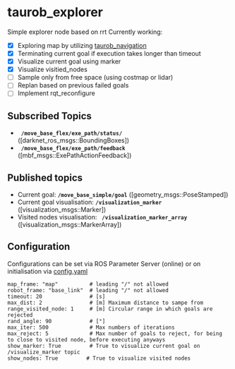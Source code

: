 # taurob_explorer
Simple explorer node based on rrt
Currently working: 
- [x] Exploring map by utilizing [taurob_navigation](../taurob_navigation)
- [x] Terminating current goal if execution takes longer than timeout
- [x] Visualize current goal using marker
- [x] Visualize visitied_nodes
- [ ] Sample only from free space (using costmap or lidar)
- [ ] Replan based on previous failed goals
- [ ] Implement rqt_reconfigure

## Subscribed Topics
* **` /move_base_flex/exe_path/status/`** ([darknet_ros_msgs::BoundingBoxes])
* **` /move_base_flex/exe_path/feedback`** ([mbf_msgs::ExePathActionFeedback])


## Published topics
* Current goal: **`/move_base_simple/goal`** ([geometry_msgs::PoseStamped])
* Current goal visualisation: **`/visualization_marker`** ([visualization_msgs::Marker])                
* Visited nodes visualisation: **` /visualization_marker_array`** ([visualization_msgs::MarkerArray])


## Configuration
Configurations can be set via ROS Parameter Server (online) or on initialisation via [config.yaml](config/config.yaml)
```
map_frame: "map"          # leading "/" not allowed
robot_frame: "base_link"  # leading "/" not allowed
timeout: 20               # [s]
max_dist: 2               # [m] Maximum distance to sampe from
range_visited_node: 1     # [m] Circular range in which goals are rejected
rand_angle: 90            # [°]
max_iter: 500             # Max numbers of iterations
max_reject: 5             # Max number of goals to reject, for being to close to visited node, before executing anyways
show_marker: True         # True to visualize current goal on /visualize_marker topic
show_nodes: True         # True to visualize visited nodes
```
